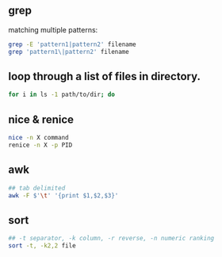 ## grep
matching multiple patterns:
```bash
grep -E 'pattern1|pattern2' filename
grep 'pattern1\|pattern2' filename
```
## loop through a list of files in directory.
```bash
for i in ls -1 path/to/dir; do
```

## nice & renice
```bash
nice -n X command
renice -n X -p PID
```

## awk
```bash
## tab delimited
awk -F $'\t' '{print $1,$2,$3}'
```

## sort
```bash
## -t separator, -k column, -r reverse, -n numeric ranking
sort -t, -k2,2 file
```
